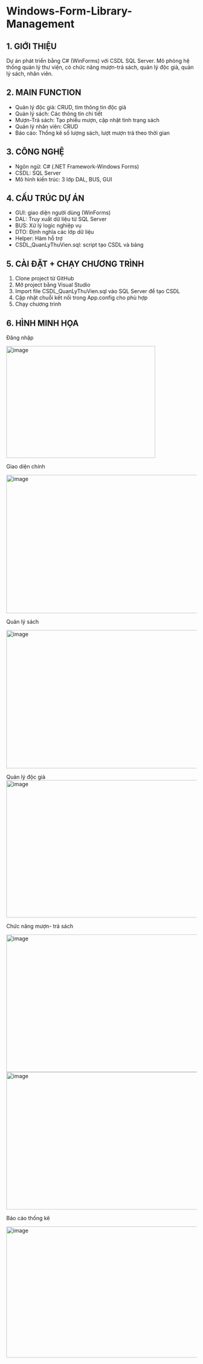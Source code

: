 # Windows-Form-Library-Management
## 1. GIỚI THIỆU
Dự án phát triển bằng C# (WinForms) với CSDL SQL Server.
Mô phỏng hệ thống quản lý thư viện, có chức năng mượn-trả sách, quản lý độc giả, quản lý sách, nhân viên.

## 2. MAIN FUNCTION
- Quản lý độc giả: CRUD, tìm thông tin độc giả
- Quản lý sách: Các thông tin chi tiết
- Mượn-Trả sách: Tạo phiếu mượn, cập nhật tình trạng sách
- Quản lý nhân viên: CRUD
- Báo cáo: Thống kê số lượng sách, lượt mượn trả theo thời gian
  
## 3. CÔNG NGHỆ
- Ngôn ngữ: C# (.NET Framework-Windows Forms)
- CSDL: SQL Server
- Mô hình kiến trúc: 3 lớp DAL, BUS, GUI

## 4. CẤU TRÚC DỰ ÁN
- GUI: giao diện người dùng (WinForms)
- DAL: Truy xuất dữ liệu từ SQL Server
- BUS: Xử lý logic nghiệp vụ
- DTO: Định nghĩa các lớp dữ liệu
- Helper: Hàm hỗ trợ
- CSDL_QuanLyThuVien.sql: script tạo CSDL và bảng

## 5. CÀI ĐẶT + CHẠY CHƯƠNG TRÌNH
1. Clone project từ GitHub
2. Mở project bằng Visual Studio
3. Import file CSDL_QuanLyThuVien.sql vào SQL Server để tạo CSDL
4. Cập nhật chuỗi kết nối trong App.config cho phù hợp
5. Chạy chương trình

## 6. HÌNH MINH HỌA
Đăng nhập

<img width="394" height="296" alt="image" src="https://github.com/user-attachments/assets/d32fe3eb-6330-4039-be4f-ce59a8a77fee" />

Giao diện chính

<img width="605" height="366" alt="image" src="https://github.com/user-attachments/assets/892474a1-3e35-4db8-b744-376041580115" />

Quản lý sách

<img width="605" height="366" alt="image" src="https://github.com/user-attachments/assets/7a7ee877-91c3-474b-8600-a25b0a321ca5" />

Quản lý độc giả
<img width="605" height="364" alt="image" src="https://github.com/user-attachments/assets/5ca91040-7708-4f60-8d1b-0b8a3097448a" />

Chức năng mượn- trả sách

<img width="605" height="364" alt="image" src="https://github.com/user-attachments/assets/f3d20566-c7a5-4c82-95de-280cda20baf8" />

<img width="605" height="364" alt="image" src="https://github.com/user-attachments/assets/185015e8-a82d-4c4a-89cc-ff3f111a158d" />

Báo cáo thống kê

<img width="577" height="347" alt="image" src="https://github.com/user-attachments/assets/0937a51a-9b7c-4930-b3e1-ccc2687ca3d3" />
